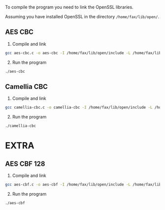 To compile the program you need to link the OpenSSL libraries.

Assuming you have installed OpenSSL in the directory `/home/fax/lib/open/`.

## AES CBC

1. Compile and link

``` bash
gcc aes-cbc.c -o aes-cbc -I /home/fax/lib/open/include -L /home/fax/lib/open/lib64 -lcrypto
```

2. Run the program

``` bash
./aes-cbc
```

## Camellia CBC

1. Compile and link

``` bash
gcc camellia-cbc.c -o camellia-cbc -I /home/fax/lib/open/include -L /home/fax/lib/open/lib64 -lcrypto
```

2. Run the program

``` bash
./camellia-cbc
```

# EXTRA

## AES CBF 128

1. Compile and link

``` bash
gcc aes-cbf.c -o aes-cbf -I /home/fax/lib/open/include -L /home/fax/lib/open/lib64 -lcrypto
```

2. Run the program

``` bash
./aes-cbf
```

